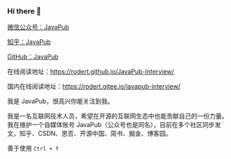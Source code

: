 ### Hi there 👋

[微信公众号：JavaPub](https://mp.weixin.qq.com/s/selkBT2ilq0KdA9KjO7ZLA)

[知乎：JavaPub](https://www.zhihu.com/people/zhui-ma-7-49)

[GitHub：JavaPub](https://github.com/Rodert/)

[]()

在线阅读地址：https://rodert.github.io/JavaPub-Interview/

国内在线阅读地址：https://rodert.gitee.io/javapub-interview/

我是 JavaPub，很高兴你能关注到我。


我是一名互联网技术人员，希望在开源的互联网生态中也能贡献自己的一份力量。我在维护一个自媒体账号 JavaPub（公众号也是同名），目前在多个社区同步发文，知乎、CSDN、思否、开源中国、简书、掘金、博客园。


善于使用 `Ctrl + f`


<!--
**Rodert/Rodert** is a ✨ _special_ ✨ repository because its `README.md` (this file) appears on your GitHub profile.

Here are some ideas to get you started:

- 🔭 I’m currently working on ...
- 🌱 I’m currently learning ...
- 👯 I’m looking to collaborate on ...
- 🤔 I’m looking for help with ...
- 💬 Ask me about ...
- 📫 How to reach me: ...
- 😄 Pronouns: ...
- ⚡ Fun fact: ...
-->

